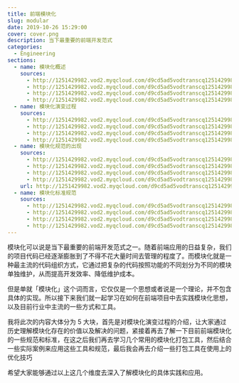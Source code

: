 ```yaml
---
title: 前端模块化
slug: modular
date: 2019-10-26 15:29:00
cover: cover.png
description: 当下最重要的前端开发范式
categories:
  - Engineering
sections:
  - name: 模块化概述
    sources:
      - http://1251429982.vod2.myqcloud.com/d9cd5ad5vodtranscq1251429982/5fd738af5285890794219270219/v.f10.mp4
      - http://1251429982.vod2.myqcloud.com/d9cd5ad5vodtranscq1251429982/5fd738af5285890794219270219/v.f20.mp4
      - http://1251429982.vod2.myqcloud.com/d9cd5ad5vodtranscq1251429982/5fd738af5285890794219270219/v.f30.mp4
      - http://1251429982.vod2.myqcloud.com/d9cd5ad5vodtranscq1251429982/5fd738af5285890794219270219/v.f40.mp4
  - name: 模块化演变过程
    sources:
      - http://1251429982.vod2.myqcloud.com/d9cd5ad5vodtranscq1251429982/5fd738af5285890794219270219/v.f10.mp4
      - http://1251429982.vod2.myqcloud.com/d9cd5ad5vodtranscq1251429982/c05973c65285890794268956839/v.f20.mp4
      - http://1251429982.vod2.myqcloud.com/d9cd5ad5vodtranscq1251429982/c05973c65285890794268956839/v.f30.mp4
      - http://1251429982.vod2.myqcloud.com/d9cd5ad5vodtranscq1251429982/c05973c65285890794268956839/v.f40.mp4
  - name: 模块化规范的出现
    sources:
      - http://1251429982.vod2.myqcloud.com/d9cd5ad5vodtranscq1251429982/8123b4c35285890794271210044/v.f10.mp4
      - http://1251429982.vod2.myqcloud.com/d9cd5ad5vodtranscq1251429982/8123b4c35285890794271210044/v.f20.mp4
      - http://1251429982.vod2.myqcloud.com/d9cd5ad5vodtranscq1251429982/8123b4c35285890794271210044/v.f30.mp4
      - http://1251429982.vod2.myqcloud.com/d9cd5ad5vodtranscq1251429982/8123b4c35285890794271210044/v.f40.mp4
    url: http://1251429982.vod2.myqcloud.com/d9cd5ad5vodtranscq1251429982/8123b4c35285890794271210044/v.f40.mp4
  - name: 模块化标准规范
    sources:
      - http://1251429982.vod2.myqcloud.com/d9cd5ad5vodtranscq1251429982/2bc08ad05285890794137300758/v.f10.mp4
      - http://1251429982.vod2.myqcloud.com/d9cd5ad5vodtranscq1251429982/2bc08ad05285890794137300758/v.f20.mp4
      - http://1251429982.vod2.myqcloud.com/d9cd5ad5vodtranscq1251429982/2bc08ad05285890794137300758/v.f30.mp4
      - http://1251429982.vod2.myqcloud.com/d9cd5ad5vodtranscq1251429982/2bc08ad05285890794137300758/v.f40.mp4
---
```


模块化可以说是当下最重要的前端开发范式之一。随着前端应用的日益复杂，我们的项目代码已经逐渐膨胀到了不得不花大量时间去管理的程度了。而模块化就是一种最主流的代码组织方式，它通过把复杂的代码按照功能的不同划分为不同的模块单独维护，从而提高开发效率、降低维护成本。

但是单就「模块化」这个词而言，它仅仅是一个思想或者说是一个理论，并不包含具体的实现。所以接下来我们就一起学习在如何在前端项目中去实践模块化思想，以及目前行业中主流的一些方式和工具。

我将此次的内容大体分为 5 大块，首先是对模块化演变过程的介绍，让大家通过历史理解模块化存在的价值以及解决的问题，紧接着再去了解一下目前前端模块化的一些规范和标准，在这之后我们再去学习几个常用的模块化打包工具，然后结合一些实际案例来应用这些工具和规范，最后我会再去介绍一些打包工具在使用上的优化技巧

希望大家能够通过以上这几个维度去深入了解模块化的具体实践和应用。
